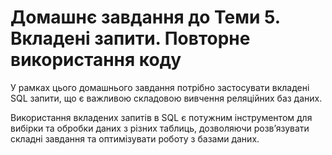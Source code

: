 # Домашнє завдання до Теми 5. Вкладені запити. Повторне використання коду

У рамках цього домашнього завдання потрібно застосувати вкладені SQL запити, що є важливою складовою вивчення реляційних баз даних.

Використання вкладених запитів в SQL є потужним інструментом для вибірки та обробки даних з різних таблиць, дозволяючи розв’язувати складні завдання та оптимізувати роботу з базами даних.
